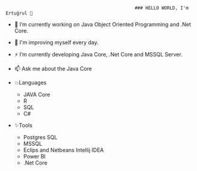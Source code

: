                                                     ### HELLO WORLD, I'm Ertuğrul 👋 
- 🔭 I’m currently working on Java Object Oriented Programming and .Net Core. 
- 🌱 I'm improving myself every day.
- ⚡ I’m currently developing Java Core, .Net Core and MSSQL Server.
- 📫 Ask me about the Java Core
  
- 💥Languages
    - JAVA Core 
    - R
    - SQL
    - C# 
   
 - ✨Tools
    - Postgres SQL
    - MSSQL
    - Eclips and Netbeans Intellij IDEA
    - Power BI
    - .Net Core
    



